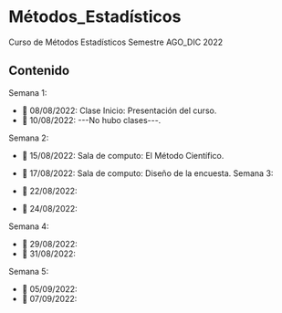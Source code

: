 # Métodos_Estadísticos
Curso de Métodos Estadísticos Semestre AGO_DIC 2022

## Contenido
Semana 1:

+ :dart: 08/08/2022: Clase Inicio: Presentación del curso.
+ :dart: 10/08/2022: ---No hubo clases---.

Semana 2:

+ :dart: 15/08/2022: Sala de computo: El Método Científico.
+ :dart: 17/08/2022: Sala de computo: Diseño de la encuesta.
Semana 3:

+ :dart: 22/08/2022: 
+ :dart: 24/08/2022: 

Semana 4:

+ :dart: 29/08/2022: 
+ :dart: 31/08/2022:

Semana 5:

+ :dart: 05/09/2022:
+ :dart: 07/09/2022: 